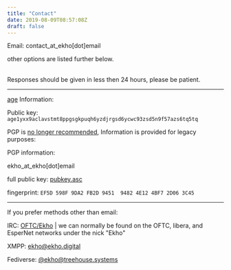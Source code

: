 ```yaml
---
title: "Contact"
date: 2019-08-09T08:57:08Z
draft: false
---
```

Email: contact_at_ekho[dot]email

<span class="smallnote">other options are listed further below.</span>

<br>Responses should be given in less then 24 hours, please be patient.

--------

[age](https://github.com/FiloSottile/age) Information:

<div class="smallnote smallindent grey">

  Public key: `age1yxx9aclavstmt8ppgsgkpuqh6yzdjrgsd6ycwc93zsd5n9f57azs6tq5tq`
</div>

PGP is [no longer recommended](https://www.latacora.com/blog/2019/07/16/the-pgp-problem/), 
Information is provided for legacy purposes:

<div class="smallnote smallindent grey">
  PGP information:

  ekho_at_ekho[dot]email

  full public key: [pubkey.asc](./pubkey.asc)

  fingerprint:  `EF5D 598F 9DA2 FB2D 9451  9482 4E12 4BF7 2D06 3C45`
</div>

<!-- TODO: add signal at some point instead as encrypted email has several inherent issues regardless of method used -->
<!-- If encrypted email is required, Attach your message as a text file run through age and send to the email at the top -->

--------

If you prefer methods other than email:

IRC: [OFTC/Ekho](irc://chat.oftc.net:6697/Ekho,isnick) | we can normally be found on the
OFTC, libera, and EsperNet networks under the nick "Ekho"

XMPP: [ekho@ekho.digital](xmpp:ekho@ekho.digital)

Fediverse: [@ekho@treehouse.systems](https://social.treehouse.systems/@ekho)

